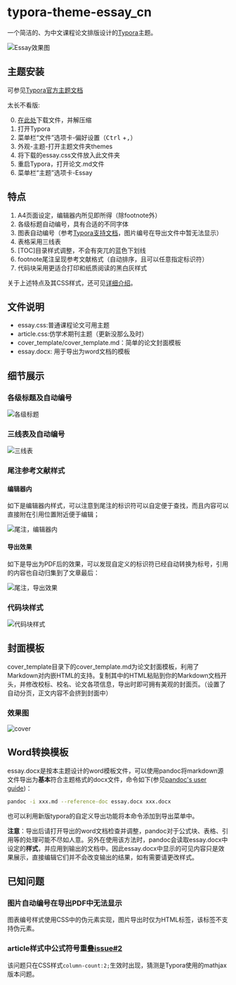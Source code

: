 # typora-theme-essay_cn

一个简洁的、为中文课程论文排版设计的[Typora](https://typora.io/)主题。

![Essay效果图](README.assets/preview.png)

## 主题安装

可参见[Typora官方主题文档](http://support.typora.io/About-Themes/)

太长不看版:

0. [在此处](https://github.com/du33169/typora-theme-essay_cn/releases/latest)下载文件，并解压缩
1. 打开Typora
2. 菜单栏“文件”选项卡-偏好设置（<kbd>Ctrl</kbd> +<kbd>,</kbd>）
3. 外观-主题-打开主题文件夹themes
4. 将下载的essay.css文件放入此文件夹
5. 重启Typora，打开论文.md文件
6. 菜单栏“主题”选项卡-Essay

## 特点

1. A4页面设定，编辑器内所见即所得（除footnote外）
2. 各级标题自动编号，具有合适的不同字体
3. 图表自动编号（参考[Typora支持文档](https://support.typora.io/Auto-Numbering/)，图片编号在导出文件中暂无法显示）
4. 表格采用三线表
5. [TOC]目录样式调整，不会有突兀的蓝色下划线
6. footnote尾注呈现参考文献格式（自动排序，且可以任意指定标识符）
7. 代码块采用更适合打印和纸质阅读的黑白灰样式

关于上述特点及其CSS样式，还可见[详细介绍](https://du33169.tech/projects/typoraTheme--Essay.html)。

## 文件说明

- essay.css:普通课程论文可用主题
- article.css:仿学术期刊主题（更新没那么及时）
- cover_template/cover_template.md：简单的论文封面模板
- essay.docx: 用于导出为word文档的模板

## 细节展示

### 各级标题及自动编号

![各级标题](README.assets/head.png)

### 三线表及自动编号

![三线表](README.assets/table.png)

### 尾注参考文献样式

#### 编辑器内

如下是编辑器内样式，可以注意到尾注的标识符可以自定便于查找，而且内容可以直接附在引用位置附近便于编辑；

![尾注，编辑器内](README.assets/footnote-edit.png)

#### 导出效果

如下是导出为PDF后的效果，可以发现自定义的标识符已经自动转换为标号，引用的内容也自动归集到了文章最后：

![尾注，导出效果](README.assets/footnote-export.png)

### 代码块样式

![代码块样式](README.assets/codeblock.png)

## 封面模板

cover_template目录下的cover_template.md为论文封面模板，利用了Markdown对内嵌HTML的支持。复制其中的HTML粘贴到你的Markdown文档开头，并修改校标、校名、论文各项信息，导出时即可拥有美观的封面页。（设置了自动分页，正文内容不会挤到封面中）

### 效果图

![cover](README.assets/cover_template_sample.png)

## Word转换模板

essay.docx是按本主题设计的word模板文件，可以使用pandoc将markdown源文件导出为**基本**符合主题格式的docx文件，命令如下(参见[pandoc's user guide](https://pandoc.org/MANUAL.html#option--reference-doc))：

```bash
pandoc -i xxx.md --reference-doc essay.docx xxx.docx
```

也可以利用新版typora的自定义导出功能将本命令添加到导出菜单中。

**注意**：导出后请打开导出的word文档检查并调整，pandoc对于公式块、表格、引用等的处理可能不尽如人意。另外在使用该方法时，pandoc会读取essay.docx中设定的**样式**，并应用到输出的文档中。因此essay.docx中显示的可见内容只是效果展示，直接编辑它们并不会改变输出的结果，如有需要请更改样式。

## 已知问题

### 图片自动编号在导出PDF中无法显示

图表编号样式使用CSS中的伪元素实现，图片导出时仅为HTML<img>标签，该标签不支持伪元素。

### article样式中公式符号重叠[issue#2](https://github.com/du33169/typora-theme-essay_cn/issues/2)

该问题只在CSS样式`column-count:2;`生效时出现，猜测是Typora使用的mathjax版本问题。

